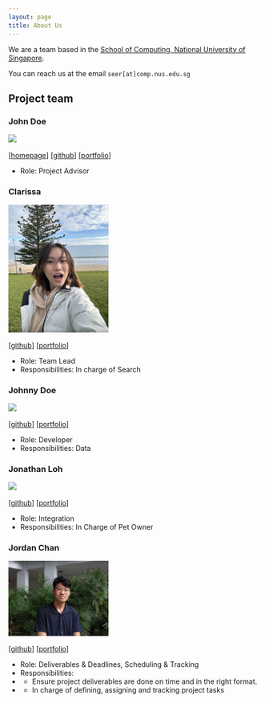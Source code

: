 ```yaml
---
layout: page
title: About Us
---
```


We are a team based in the [School of Computing, National University of Singapore](https://www.comp.nus.edu.sg).

You can reach us at the email `seer[at]comp.nus.edu.sg`

## Project team

### John Doe

<img src="images/johndoe.png" width="200px">

[[homepage](http://www.comp.nus.edu.sg/~damithch)]
[[github](https://github.com/johndoe)]
[[portfolio](team/johndoe.md)]

* Role: Project Advisor

### Clarissa

<img src="images/clarissatjx.png" width="200px">

[[github](http://github.com/clarissatjx)]
[[portfolio](team/johndoe.md)]

* Role: Team Lead
* Responsibilities: In charge of Search

### Johnny Doe

<img src="images/johndoe.png" width="200px">

[[github](http://github.com/johndoe)] [[portfolio](team/johndoe.md)]

* Role: Developer
* Responsibilities: Data

### Jonathan Loh

<img src="images/jloh02.png" width="200px">

[[github](https://github.com/jloh02)]
[[portfolio](team/johndoe.md)]

* Role: Integration
* Responsibilities: In Charge of Pet Owner

### Jordan Chan

<img src="images/naythee169.png" width="200px">

[[github](http://github.com/naythee169)]
[[portfolio](team/johndoe.md)]

* Role: Deliverables & Deadlines, Scheduling & Tracking
* Responsibilities: 
* - Ensure project deliverables are done on time and in the right format.
* - In charge of defining, assigning and tracking project tasks
